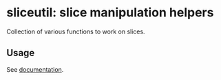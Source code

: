 # sliceutil: slice manipulation helpers

Collection of various functions to work on slices.

## Usage

See [documentation](https://godoc.org/github.com/facette/sliceutil).
